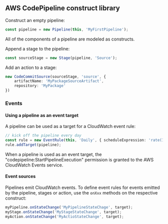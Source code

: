 ## AWS CodePipeline construct library

Construct an empty pipeline:

```ts
const pipeline = new Pipeline(this, 'MyFirstPipeline');
```

All of the components of a pipeline are modeled as constructs.

Append a stage to the pipeline:

```ts
const sourceStage = new Stage(pipeline, 'Source');
```

Add an action to a stage:

```ts
new CodeCommitSource(sourceStage, 'source', {
    artifactName: 'MyPackageSourceArtifact',
    repository: 'MyPackage'
})
```

### Events

#### Using a pipeline as an event target

A pipeline can be used as a target for a CloudWatch event rule:

```ts
// kick off the pipeline every day
const rule = new EventRule(this, 'Daily', { scheduleExpression: 'rate(1 day)' });
rule.addTarget(pipeline);
```

When a pipeline is used as an event target, the
"codepipeline:StartPipelineExecution" permission is granted to the AWS
CloudWatch Events service.

#### Event sources

Pipelines emit CloudWatch events. To define event rules for events emitted by
the pipeline, stages or action, use the `onXxx` methods on the respective
construct:

```ts
myPipeline.onStateChange('MyPipelineStateChage', target);
myStage.onStateChange('MyStageStateChange', target);
myAction.onStateChange('MyActioStateChange', target);
```
